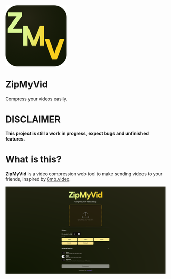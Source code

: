 <img src="./static/android-chrome-192x192.png" alt="ZipMyVid logo" align="center" />

# ZipMyVid

Compress your videos easily.

# DISCLAIMER

**This project is still a work in progress, expect bugs and unfinished features.**

# What is this?

**ZipMyVid** is a video compression web tool to make sending videos to your friends, inspired by [8mb.video](https://8mb.video).

![ZipMyVid screenshot](./static/screenshot.png)

